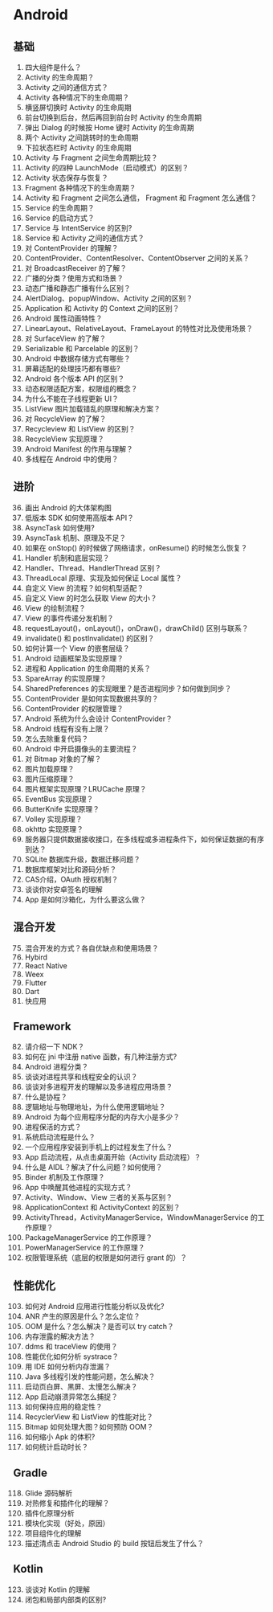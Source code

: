 # Android

## 基础

1. 四大组件是什么？
2. Activity 的生命周期？
3. Activity 之间的通信方式？
4. Activity 各种情况下的生命周期？
1. 横竖屏切换时 Activity 的生命周期
2. 前台切换到后台，然后再回到前台时 Activity 的生命周期
3. 弹出 Dialog 的时候按 Home 键时 Activity 的生命周期
4. 两个 Activity 之间跳转时的生命周期
5. 下拉状态栏时 Activity 的生命周期
5. Activity 与 Fragment 之间生命周期比较？
6. Activity 的四种 LaunchMode（启动模式）的区别？
7. Activity 状态保存与恢复？
8. Fragment 各种情况下的生命周期？
9. Activity 和 Fragment 之间怎么通信， Fragment 和 Fragment 怎么通信？
10. Service 的生命周期？
11. Service 的启动方式？
12. Service 与 IntentService 的区别?
13. Service 和 Activity 之间的通信方式？
14. 对 ContentProvider 的理解？
15. ContentProvider、ContentResolver、ContentObserver 之间的关系？
16. 对 BroadcastReceiver 的了解？
17. 广播的分类？使用方式和场景？
18. 动态广播和静态广播有什么区别？
19. AlertDialog、popupWindow、Activity 之间的区别？
20. Application 和 Activity 的 Context 之间的区别？
21. Android 属性动画特性？
22. LinearLayout、RelativeLayout、FrameLayout 的特性对比及使用场景？
23. 对 SurfaceView 的了解？
24. Serializable 和 Parcelable 的区别？
25. Android 中数据存储方式有哪些？
26. 屏幕适配的处理技巧都有哪些?
27. Android 各个版本 API 的区别？
28. 动态权限适配方案，权限组的概念？
29. 为什么不能在子线程更新 UI？
30. ListView 图片加载错乱的原理和解决方案？
31. 对 RecycleView 的了解？
32. Recycleview 和 ListView 的区别？
33. RecycleView 实现原理？
34. Android Manifest 的作用与理解？
35. 多线程在 Android 中的使用？

## 进阶

36. 画出 Android 的大体架构图
37. 低版本 SDK 如何使用高版本 API？
38. AsyncTask 如何使用?
39. AsyncTask 机制、原理及不足？
40. 如果在 onStop() 的时候做了网络请求，onResume() 的时候怎么恢复？
41. Handler 机制和底层实现？
42. Handler、Thread、HandlerThread 区别？
43. ThreadLocal 原理、实现及如何保证 Local 属性？
44. 自定义 View 的流程？如何机型适配？
45. 自定义 View 的时怎么获取 View 的大小？
46. View 的绘制流程？
47. View 的事件传递分发机制？
48. requestLayout()，onLayout()，onDraw()，drawChild() 区别与联系？
49. invalidate() 和 postInvalidate() 的区别？
50. 如何计算一个 View 的嵌套层级？
51. Android 动画框架及实现原理？
52. 进程和 Application 的生命周期的关系？
53. SpareArray 的实现原理？
54. SharedPreferences 的实现眼里？是否进程同步？如何做到同步？
55. ContentProvider 是如何实现数据共享的？
56. ContentProvider 的权限管理？
57. Android 系统为什么会设计 ContentProvider？
58. Android 线程有没有上限？
59. 怎么去除重复代码？
60. Android 中开启摄像头的主要流程？
61. 对 Bitmap 对象的了解？
62. 图片加载原理？
63. 图片压缩原理？
64. 图片框架实现原理？LRUCache 原理？
65. EventBus 实现原理？
66. ButterKnife 实现原理？
67. Volley 实现原理？
68. okhttp 实现原理？
69. 服务器只提供数据接收接口，在多线程或多进程条件下，如何保证数据的有序到达？
70. SQLite 数据库升级，数据迁移问题？
71. 数据库框架对比和源码分析？
72. CAS介绍，OAuth 授权机制？
73. 谈谈你对安卓签名的理解
74. App 是如何沙箱化，为什么要这么做？

## 混合开发

75. 混合开发的方式？各自优缺点和使用场景？
76. Hybird
77. React Native
78. Weex
79. Flutter
80. Dart
81. 快应用

## Framework

82. 请介绍一下 NDK？
83. 如何在 jni 中注册 native 函数，有几种注册方式?
84. Android 进程分类？
85. 谈谈对进程共享和线程安全的认识？
86. 谈谈对多进程开发的理解以及多进程应用场景？
87. 什么是协程？
88. 逻辑地址与物理地址，为什么使用逻辑地址？
89. Android 为每个应用程序分配的内存大小是多少？
90. 进程保活的方式？
91. 系统启动流程是什么？
92. 一个应用程序安装到手机上的过程发生了什么？
93. App 启动流程，从点击桌面开始（Activity 启动流程）？
94. 什么是 AIDL？解决了什么问题？如何使用？
95. Binder 机制及工作原理？
96. App 中唤醒其他进程的实现方式？
97. Activity、Window、View 三者的关系与区别？
98. ApplicationContext 和 ActivityContext 的区别？
99. ActivityThread，ActivityManagerService，WindowManagerService 的工作原理？
100. PackageManagerService 的工作原理？
101. PowerManagerService 的工作原理？
102. 权限管理系统（底层的权限是如何进行 grant 的）？

## 性能优化

103. 如何对 Android 应用进行性能分析以及优化?
104. ANR 产生的原因是什么？怎么定位？
105. OOM 是什么？怎么解决？是否可以 try catch？
106. 内存泄露的解决方法？
107. ddms 和 traceView 的使用？
108. 性能优化如何分析 systrace？
109. 用 IDE 如何分析内存泄漏？
110. Java 多线程引发的性能问题，怎么解决？
111. 启动页白屏、黑屏、太慢怎么解决？
112. App 启动崩溃异常怎么捕捉？
113. 如何保持应用的稳定性？
114. RecyclerView 和 ListView 的性能对比？
115. Bitmap 如何处理大图？如何预防 OOM？
116. 如何缩小 Apk 的体积?
117. 如何统计启动时长？

##  Gradle

118. Glide 源码解析
119. 对热修复和插件化的理解？
120. 插件化原理分析
121. 模块化实现（好处，原因）
122. 项目组件化的理解
123. 描述清点击 Android Studio 的 build 按钮后发生了什么？

## Kotlin

123. 谈谈对 Kotlin 的理解
125. 闭包和局部内部类的区别?